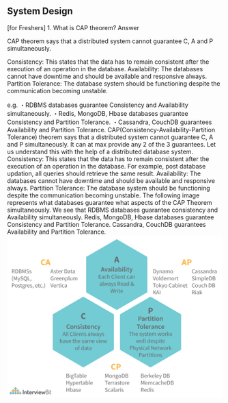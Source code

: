 ## System Design
[for Freshers] 1. What is CAP theorem?
Answer

CAP theorem says that a distributed system cannot guarantee C, A and P simultaneously.

Consistency: This states that the data has to remain consistent after the execution of an operation in the database.
Availability: The databases cannot have downtime and should be available and responsive always.
Partition Tolerance: The database system should be functioning despite the communication becoming unstable.

e.g.
・RDBMS databases guarantee Consistency and Availability simultaneously.
・Redis, MongoDB, Hbase databases guarantee Consistency and Partition Tolerance.
・Cassandra, CouchDB guarantees Availability and Partition Tolerance.
CAP(Consistency-Availability-Partition Tolerance) theorem says that a distributed system cannot guarantee C, A and P simultaneously. It can at max provide any 2 of the 3 guarantees. Let us understand this with the help of a distributed database system.
Consistency: This states that the data has to remain consistent after the execution of an operation in the database. For example, post database updation, all queries should retrieve the same result.
Availability: The databases cannot have downtime and should be available and responsive always.
Partition Tolerance: The database system should be functioning despite the communication becoming unstable.
The following image represents what databases guarantee what aspects of the CAP Theorem simultaneously. We see that RDBMS databases guarantee consistency and Availability simultaneously. Redis, MongoDB, Hbase databases guarantee Consistency and Partition Tolerance. Cassandra, CouchDB guarantees Availability and Partition Tolerance.
![img.png](img.png)

